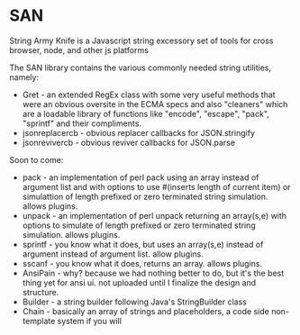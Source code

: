 # SAN
String Army Knife is a Javascript string excessory set of tools for cross browser, node, and other js platforms

The SAN library contains the various commonly needed string utilities, namely:
* Gret        - an extended RegEx class with some very useful methods that were an obvious oversite in the ECMA specs and also "cleaners" which are a loadable library of functions like "encode", "escape", "pack", "sprintf" and their compliments.
* jsonreplacercb  - obvious replacer callbacks for JSON.stringify
* jsonrevivercb   - obvious reviver callbacks for JSON.parse

Soon to come:
* pack        - an implementation of perl pack using an array instead of argument list and with options to use #(inserts length of current item) or simulattion of length prefixed or zero terminated string simulation. allows plugins.
* unpack      - an implementation of perl unpack returning an array(s,e) with options to simulate of length prefixed or zero terminated string simulation. allows plugins.
* sprintf     - you know what it does, but uses an array(s,e) instead of argument instead of argument list. allow plugins.
* sscanf     - you know what it does, returns an array. allows plugins.
* AnsiPain  - why? because we had nothing better to do, but it's the best thing yet for ansi ui.  not uploaded until I finalize the design and structure.
* Builder   - a string builder following Java's StringBuilder class
* Chain     - basically an array of strings and placeholders, a code side non-template system if you will
